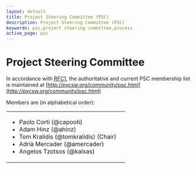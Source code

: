 ```yaml
---
layout: default
title: Project Steering Committee (PSC)
description: Project Steering Committee (PSC)
keywords: psc,project steering committee,process
active_page: psc
---
```


# Project Steering Committee

In accordance with [RFC1](http://pycsw.org/development/rfc/rfc-1.html),
the authoritative and current PSC membership list is maintained at
[http://pycsw.org/community/psc.html](http://pycsw.org/community/psc.html)

Members are (in alphabetical order):

<table>
    <tr>
        <td class="psc">
            <ul>
                <li>Paolo Corti (@capooti)</li>
                <li>Adam Hinz (@ahinz)</li>
                <li>Tom Kralidis (@tomkralidis) (Chair)</li>
                <li>Adri&agrave; Mercader (@amercader)</li>
                <li>Angelos Tzotsos (@kalxas)</li>
            </ul>
        </td>
        <td>
            <script src="https://embed.github.com/view/geojson/geopython/pycsw.org/master/community/psc.geojson?width=400&amp;height=300"> </script>
        </td>
    </tr>
</table>
